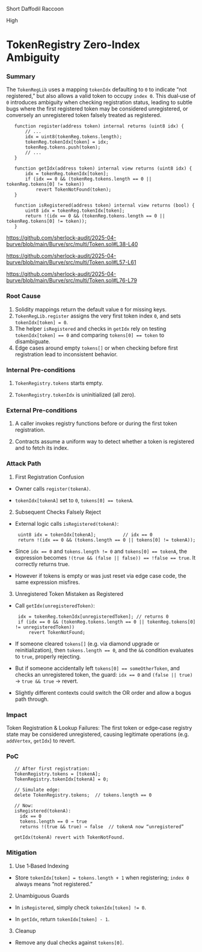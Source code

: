 Short Daffodil Raccoon

High

# TokenRegistry Zero‑Index Ambiguity

### Summary

The `TokenRegLib` uses a mapping `tokenIdx` defaulting to `0` to indicate “not registered,” but also allows a valid token to occupy `index 0`. This dual‑use of `0` introduces ambiguity when checking registration status, leading to subtle bugs where the first registered token may be considered unregistered, or conversely an unregistered token falsely treated as registered.


       function register(address token) internal returns (uint8 idx) {
           // ...
           idx = uint8(tokenReg.tokens.length);
           tokenReg.tokenIdx[token] = idx;
           tokenReg.tokens.push(token);
           // ...
       }

       function getIdx(address token) internal view returns (uint8 idx) {
           idx = tokenReg.tokenIdx[token];
           if (idx == 0 && (tokenReg.tokens.length == 0 || tokenReg.tokens[0] != token))
               revert TokenNotFound(token);
       }

       function isRegistered(address token) internal view returns (bool) {
           uint8 idx = tokenReg.tokenIdx[token];
           return !(idx == 0 && (tokenReg.tokens.length == 0 || tokenReg.tokens[0] != token));
       }


https://github.com/sherlock-audit/2025-04-burve/blob/main/Burve/src/multi/Token.sol#L38-L40

https://github.com/sherlock-audit/2025-04-burve/blob/main/Burve/src/multi/Token.sol#L57-L61

https://github.com/sherlock-audit/2025-04-burve/blob/main/Burve/src/multi/Token.sol#L76-L79

### Root Cause

1.  Solidity mappings return the default value `0` for missing keys.
2.  `TokenRegLib.register` assigns the very first token index `0`, and sets `tokenIdx[token] = 0`.
3.  The helper `isRegistered` and checks in `getIdx` rely on testing `tokenIdx[token] == 0` and comparing `tokens[0] == token` to disambiguate.
4.  Edge cases around empty `tokens[]` or when checking before first registration lead to inconsistent behavior.


### Internal Pre-conditions

1. `TokenRegistry.tokens` starts empty.

2. `TokenRegistry.tokenIdx` is uninitialized (all zero).

### External Pre-conditions

1. A caller invokes registry functions before or during the first token registration.

2. Contracts assume a uniform way to detect whether a token is registered and to fetch its index.

### Attack Path

1. First Registration Confusion

- Owner calls `register(tokenA)`.

- `tokenIdx[tokenA]` set to `0`, `tokens[0] == tokenA`.

2. Subsequent Checks Falsely Reject

- External logic calls `isRegistered(tokenA)`:

       uint8 idx = tokenIdx[tokenA];          // idx == 0
       return !(idx == 0 && (tokens.length == 0 || tokens[0] != tokenA));

- Since `idx == 0` and `tokens.length != 0` and `tokens[0] == tokenA`, the expression becomes `!(true && (false || false)) == !false == true`. It correctly returns true.

- However if tokens is empty or was just reset via edge case code, the same expression misfires.

3. Unregistered Token Mistaken as Registered

- Call `getIdx(unregisteredToken)`:

       idx = tokenReg.tokenIdx[unregisteredToken]; // returns 0
       if (idx == 0 && (tokenReg.tokens.length == 0 || tokenReg.tokens[0] != unregisteredToken)) 
           revert TokenNotFound;

- If someone cleared `tokens[]` (e.g. via diamond upgrade or reinitialization), then `tokens.length == 0`, and the `&&` condition evaluates to `true`, properly rejecting.

- But if someone accidentally left `tokens[0] == someOtherToken`, and checks an unregistered token, the guard:
`idx == 0` and `(false || true)` → `true && true` → revert.

- Slightly different contexts could switch the OR order and allow a bogus path through.



### Impact

Token Registration & Lookup Failures: The first token or edge‑case registry state may be considered unregistered, causing legitimate operations (e.g. `addVertex`, `getIdx`) to revert.

### PoC

       // After first registration:
       TokenRegistry.tokens = [tokenA];
       TokenRegistry.tokenIdx[tokenA] = 0;

       // Simulate edge:
       delete TokenRegistry.tokens;  // tokens.length == 0

       // Now:
       isRegistered(tokenA):
         idx == 0
         tokens.length == 0 → true
         returns !(true && true) → false  // tokenA now “unregistered”

       getIdx(tokenA) revert with TokenNotFound.

### Mitigation

1. Use 1‑Based Indexing

- Store `tokenIdx[token] = tokens.length + 1` when registering; `index 0` always means “not registered.”

2. Unambiguous Guards

- In `isRegistered`, simply check `tokenIdx[token] != 0`.

- In `getIdx`, return `tokenIdx[token] - 1`.

3. Cleanup

- Remove any dual checks against `tokens[0]`.